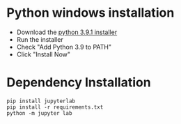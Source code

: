 # Python windows installation

* Download the [python 3.9.1 installer](https://www.python.org/ftp/python/3.9.1/python-3.9.1-amd64.exe)
* Run the installer
* Check "Add Python 3.9 to PATH"
* Click "Install Now"

# Dependency Installation

```
pip install jupyterlab
pip install -r requirements.txt
python -m jupyter lab
```